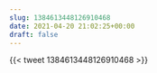 ```yaml
---
slug: 1384613448126910468
date: 2021-04-20 21:02:25+00:00
draft: false
---
```


{{< tweet 1384613448126910468 >}}
